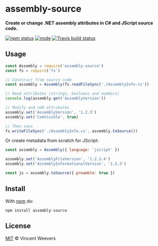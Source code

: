 # assembly-source

**Create or change .NET assembly attributes in C# and JScript source code.**

[![npm status](http://img.shields.io/npm/v/assembly-source.svg)](https://www.npmjs.org/package/assembly-source)
[![node](https://img.shields.io/node/v/assembly-source.svg)](https://www.npmjs.org/package/assembly-source)
[![Travis build status](https://img.shields.io/travis/com/vweevers/assembly-source.svg)](http://travis-ci.com/vweevers/assembly-source)

## Usage

```js
const Assembly = require('assembly-source')
const fs = require('fs')

// Construct from source code
const assembly = Assembly(fs.readFileSync('./AssemblyInfo.cs'))

// Read attributes (strings, booleans and numbers)
console.log(assembly.get('AssemblyVersion'))

// Modify and add attributes
assembly.set('AssemblyVersion', '1.2.3')
assembly.set('ComVisible', true)

// Then save
fs.writeFileSync('./AssemblyInfo.cs', assembly.toSource())
```

Or create metadata from scratch for JScript:

```js
const assembly = Assembly({ language: 'jscript' })

assembly.set('AssemblyFileVersion', '1.2.3.4')
assembly.set('AssemblyInformationalVersion', '1.2.3')

const js = assembly.toSource({ preamble: true })
```

## Install

With [npm](https://npmjs.org) do:

```
npm install assembly-source
```

## License

[MIT](LICENSE) © Vincent Weevers
